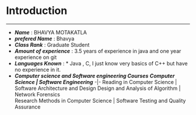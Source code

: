 # Introduction
---
* ***Name*** : BHAVYA MOTAKATLA
* ***prefered Name*** : Bhavya
* ***Class Rank*** : Graduate Student
* ***Amount of experience*** : 3.5 years of experience in java and one year experience on git
* ***Languages Known*** : * Java , C, I just know very basics of C++ but have no experience in it.
* ***Computer science and Software engineering Courses*** 
 ***Computer Science | Software Engineering***
 -|-
   Reading in Computer Science | Software Architecture and Design
   Design and Analysis of Algorithm |   Network Forensics                    
   Research Methods in Computer Science | Software Testing and Quality Assurance
   
